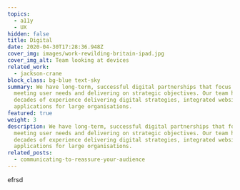 ```yaml
---
topics:
  - a11y
  - UX
hidden: false
title: Digital
date: 2020-04-30T17:28:36.948Z
cover_img: images/work-rewilding-britain-ipad.jpg
cover_img_alt: Team looking at devices
related_work:
  - jackson-crane
block_class: bg-blue text-sky
summary: We have long-term, successful digital partnerships that focus on
  meeting user needs and delivering on strategic objectives. Our team has
  decades of experience delivering digital strategies, integrated websites and
  applications for large organisations.
featured: true
weight: 3
description: We have long-term, successful digital partnerships that focus on
  meeting user needs and delivering on strategic objectives. Our team has
  decades of experience delivering digital strategies, integrated websites and
  applications for large organisations.
related_posts:
  - communicating-to-reassure-your-audience
---
```

e﻿frsd